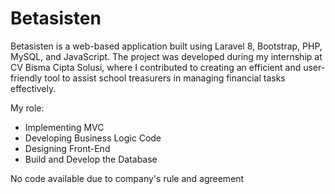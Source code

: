 # Betasisten
Betasisten is a web-based application built using Laravel 8, Bootstrap, PHP, MySQL, and JavaScript. The project was developed during my internship at CV Bisma Cipta Solusi, where I contributed to creating an efficient and user-friendly tool to assist school treasurers in managing financial tasks effectively.

My role:                                                                                                                                        
- Implementing MVC                                                                                                   
- Developing Business Logic Code                                                                                                        
- Designing Front-End                                                                                                                              
- Build and Develop the Database

No code available due to company's rule and agreement
